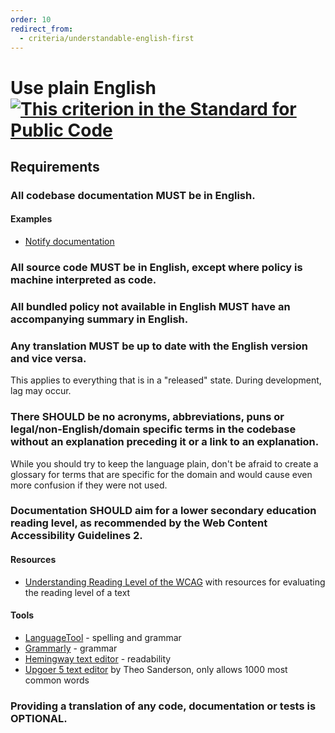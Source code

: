 ```yaml
---
order: 10
redirect_from:
  - criteria/understandable-english-first
---
```

# Use plain English [![This criterion in the Standard for Public Code]({{site.url}}/assets/link-symbol.png)](https://standard.publiccode.net/criteria/use-plain-english.html)

<!-- SPDX-License-Identifier: CC0-1.0 -->
<!-- written in 2022 by The Foundation for Public Code <info@publiccode.net> -->

## Requirements

### All codebase documentation MUST be in English.

#### Examples

* [Notify documentation](https://github.com/alphagov/notifications-manuals/wiki)

### All source code MUST be in English, except where policy is machine interpreted as code.

### All bundled policy not available in English MUST have an accompanying summary in English.

### Any translation MUST be up to date with the English version and vice versa.

This applies to everything that is in a "released" state. During development, lag may occur.

### There SHOULD be no acronyms, abbreviations, puns or legal/non-English/domain specific terms in the codebase without an explanation preceding it or a link to an explanation.

While you should try to keep the language plain, don't be afraid to create a glossary for terms that are specific for the domain and would cause even more confusion if they were not used.

### Documentation SHOULD aim for a lower secondary education reading level, as recommended by the Web Content Accessibility Guidelines 2.

#### Resources

* [Understanding Reading Level of the WCAG](https://www.w3.org/WAI/WCAG20/Understanding/reading-level.html) with resources for evaluating the reading level of a text

#### Tools

* [LanguageTool](https://languagetool.org/) - spelling and grammar
* [Grammarly](https://www.grammarly.com/) - grammar
* [Hemingway text editor](https://hemingwayapp.com/) - readability
* [Upgoer 5 text editor](https://splasho.com/upgoer5/) by Theo Sanderson, only allows 1000 most common words

### Providing a translation of any code, documentation or tests is OPTIONAL.

